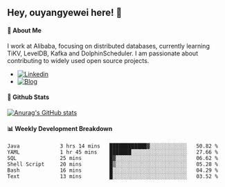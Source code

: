 ## Hey, ouyangyewei here! :wave:

#### :rocket: About Me
I work at Alibaba, focusing on distributed databases, currently learning TiKV, LevelDB, Kafka and DolphinScheduler. I am passionate about contributing to widely used open source projects.

- [![Linkedin](https://img.shields.io/badge/LinkedIn-ouyangyewei-blue)](https://www.linkedin.com/in/ouyangyewei/)
- [![Blog](https://img.shields.io/badge/Blog-yeweiouyang-orange)](https://blog.csdn.net/yeweiouyang)

#### :star2: Github Stats
[![Anurag's GitHub stats](https://github-readme-stats.vercel.app/api?username=ouyangyewei&show_icons=true&cache_seconds=3600&theme=tokyonight)](https://github.com/anuraghazra/github-readme-stats)

#### :bar_chart: Weekly Development Breakdown
<!--START_SECTION:waka-->

```text
Java             3 hrs 14 mins   ████████████▓░░░░░░░░░░░░   50.82 %
YAML             1 hr 45 mins    ███████░░░░░░░░░░░░░░░░░░   27.66 %
SQL              25 mins         █▓░░░░░░░░░░░░░░░░░░░░░░░   06.62 %
Shell Script     20 mins         █▒░░░░░░░░░░░░░░░░░░░░░░░   05.28 %
Bash             16 mins         █░░░░░░░░░░░░░░░░░░░░░░░░   04.29 %
Text             13 mins         █░░░░░░░░░░░░░░░░░░░░░░░░   03.52 %
```

<!--END_SECTION:waka-->
